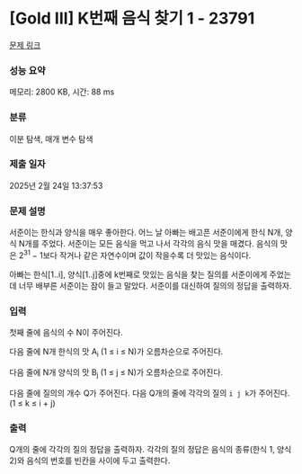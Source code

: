 # [Gold III] K번째 음식 찾기 1 - 23791 

[문제 링크](https://www.acmicpc.net/problem/23791) 

### 성능 요약

메모리: 2800 KB, 시간: 88 ms

### 분류

이분 탐색, 매개 변수 탐색

### 제출 일자

2025년 2월 24일 13:37:53

### 문제 설명

<p>서준이는 한식과 양식을 매우 좋아한다. 어느 날 아빠는 배고픈 서준이에게 한식 N개, 양식 N개를 주었다. 서준이는 모든 음식을 먹고 나서 각각의 음식 맛을 매겼다. 음식의 맛은 2<sup>31 </sup>− 1보다 작거나 같은 자연수이며 값이 작을수록 더 맛있는 음식이다.</p>

<p>아빠는 한식[1..i], 양식[1..j]중에 k번째로 맛있는 음식을 찾는 질의를 서준이에게 주었는데 너무 배부른 서준이는 잠이 들고 말았다. 서준이를 대신하여 질의의 정답을 출력하자.</p>

### 입력 

 <p>첫째 줄에 음식의 수 N이 주어진다.</p>

<p>다음 줄에 N개 한식의 맛 A<sub>i</sub> (1 ≤ i ≤ N)가 오름차순으로 주어진다.</p>

<p>다음 줄에 N개 양식의 맛 B<sub>j</sub> (1 ≤ j ≤ N)가 오름차순으로 주어진다.</p>

<p>다음 줄에 질의의 개수 Q가 주어진다. 다음 Q개의 줄에 각각의 질의 <code>i j k</code>가 주어진다. (1 ≤ k ≤ i + j)</p>

### 출력 

 <p>Q개의 줄에 각각의 질의 정답을 출력하자. 각각의 질의 정답은 음식의 종류(한식 1, 양식 2)와 음식의 번호를 빈칸을 사이에 두고 출력한다.</p>


